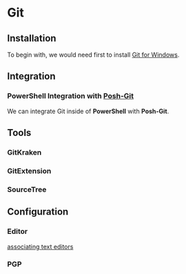 # Git

## Installation

To begin with, we would need first to install [Git for Windows](https://git-for-windows.github.io/).

## Integration

### PowerShell Integration with [Posh-Git](https://github.com/dahlbyk/posh-git)

We can integrate Git inside of **PowerShell** with **Posh-Git**.

## Tools

### GitKraken

### GitExtension

### SourceTree

## Configuration

### Editor

[associating text editors](https://help.github.com/articles/associating-text-editors-with-git/)

### PGP
